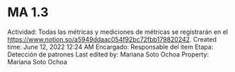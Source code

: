 # MA 1.3

Actividad: Todas las métricas y mediciones de métricas se registrarán en el https://www.notion.so/a5949ddaac054f92bc72fbb179820242.
Created time: June 12, 2022 12:24 AM
Encargado: Responsable del item
Etapa: Detección de patrones
Last edited by: Mariana Soto Ochoa
Property: Mariana Soto Ochoa